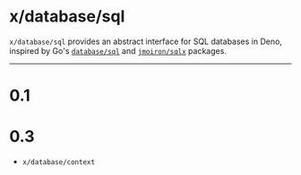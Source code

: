 # x/database/sql

`x/database/sql` provides an abstract interface for SQL databases in Deno,
inspired by Go's [`database/sql`](https://pkg.go.dev/database/sql) and
[`jmoiron/sqlx`](https://pkg.go.dev/github.com/jmoiron/sqlx) packages.

---

# 0.1



# 0.3

  - `x/database/context`
